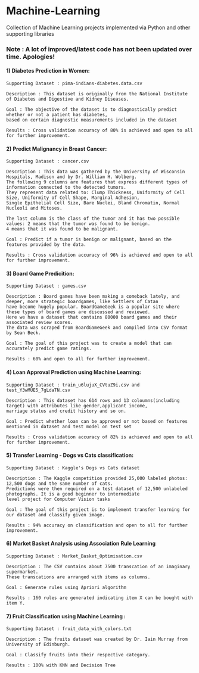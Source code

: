 # Machine-Learning
Collection of Machine Learning projects implemented via Python and other supporting libraries

### Note : A lot of improved/latest code has not been updated over time. Apologies!

#### 1) Diabetes Prediction in Women:
    Supporting Dataset : pima-indians-diabetes.data.csv
    
    Description : This dataset is originally from the National Institute of Diabetes and Digestive and Kidney Diseases. 
    
    Goal : The objective of the dataset is to diagnostically predict whether or not a patient has diabetes, 
    based on certain diagnostic measurements included in the dataset
    
    Results : Cross validation accuracy of 80% is achieved and open to all for further improvement.
    
#### 2) Predict Malignancy in Breast Cancer:
    Supporting Dataset : cancer.csv
    
    Description : This data was gathered by the University of Wisconsin Hospitals, Madison and by Dr. William H. Wolberg.
    The following 9 columns are features that express different types of information connected to the detected tumors. 
    They represent data related to: Clump Thickness, Uniformity of Cell Size, Uniformity of Cell Shape, Marginal Adhesion, 
    Single Epithelial Cell Size, Bare Nuclei, Bland Chromatin, Normal Nucleoli and Mitoses.
    
    The last column is the class of the tumor and it has two possible values: 2 means that the tumor was found to be benign. 
    4 means that it was found to be malignant.
    
    Goal : Predict if a tumor is benign or malignant, based on the features provided by the data. 
    
    Results : Cross validation accuracy of 96% is achieved and open to all for further improvement.
    
#### 3) Board Game Predicition:
    Supporting Dataset : games.csv
    
    Description : Board games have been making a comeback lately, and deeper, more strategic boardgames, like Settlers of Catan 
    have become hugely popular. BoardGameGeek is a popular site where these types of board games are discussed and reviewed. 
    Here we have a dataset that contains 80000 board games and their associated review scores. 
    The data was scraped from BoardGameGeek and compiled into CSV format by Sean Beck.
    
    Goal : The goal of this project was to create a model that can accurately predict game ratings.
    
    Results : 60% and open to all for further improvement.
    
#### 4) Loan Approval Prediction using Machine Learning:
    Supporting Dataset : train_u6lujuX_CVtuZ9i.csv and test_Y3wMUE5_7gLdaTN.csv
    
    Description : This dataset has 614 rows and 13 coloumns(including target) with attributes like gender,applicant income,
    marriage status and credit history and so on.    
    
    Goal : Predict whether loan can be approved or not based on features mentioned in dataset and test model on test set
    
    Results : Cross validation accuracy of 82% is achieved and open to all for further improvement.
    
 #### 5) Transfer Learning - Dogs vs Cats classification:
    Supporting Dataset : Kaggle's Dogs vs Cats dataset
    
    Description : The Kaggle competition provided 25,000 labeled photos: 12,500 dogs and the same number of cats. 
    Predictions were then required on a test dataset of 12,500 unlabeled photographs. It is a good beginner to intermediate 
    level project for Computer Vision tasks
    
    Goal : The goal of this project is to implement transfer learning for our dataset and classify given image.
    
    Results : 94% accuracy on classification and open to all for further improvement.

#### 6) Market Basket Analysis using Association Rule Learning 
    Supporting Dataset : Market_Basket_Optimisation.csv
    
    Description : The CSV contains about 7500 transcation of an imaginary supermarket. 
    These transcations are arranged with items as columns.    
    
    Goal : Generate rules using Apriori algorithm
    
    Results : 160 rules are generated indicating item X can be bought with item Y.
        
#### 7) Fruit Classification using Machine Learning :
    Supporting Dataset : fruit_data_with_colors.txt
    
    Description : The fruits dataset was created by Dr. Iain Murray from University of Edinburgh. 
    
    Goal : Classify fruits into their respective category.
    
    Results : 100% with KNN and Decision Tree
